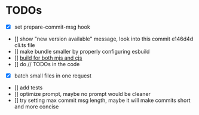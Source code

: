 # TODOs

- [x] set prepare-commit-msg hook
- [] show "new version available" message, look into this commit e146d4d cli.ts file
- [] make bundle smaller by properly configuring esbuild
- [] [build for both mjs and cjs](https://snyk.io/blog/best-practices-create-modern-npm-package/)
- [] do // TODOs in the code
- [x] batch small files in one request
- [] add tests
- [] optimize prompt, maybe no prompt would be cleaner
- [] try setting max commit msg length, maybe it will make commits short and more concise
